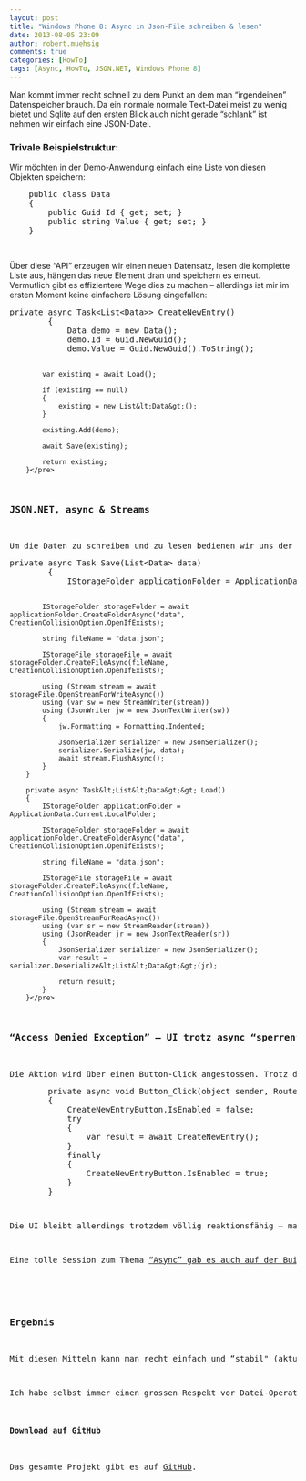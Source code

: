 ```yaml
---
layout: post
title: "Windows Phone 8: Async in Json-File schreiben & lesen"
date: 2013-08-05 23:09
author: robert.muehsig
comments: true
categories: [HowTo]
tags: [Async, HowTo, JSON.NET, Windows Phone 8]
---
```

<p>Man kommt immer recht schnell zu dem Punkt an dem man “irgendeinen” Datenspeicher brauch. Da ein normale normale Text-Datei meist zu wenig bietet und Sqlite auf den ersten Blick auch nicht gerade “schlank” ist nehmen wir einfach eine JSON-Datei.</p> <h3>Trivale Beispielstruktur:</h3> <p>Wir möchten in der Demo-Anwendung einfach eine Liste von diesen Objekten speichern:</p><pre class="brush: csharp; auto-links: true; collapse: false; first-line: 1; gutter: true; html-script: false; light: false; ruler: false; smart-tabs: true; tab-size: 4; toolbar: true;">    public class Data
    {
        public Guid Id { get; set; }
        public string Value { get; set; }
    }</pre>
<p>&nbsp;</p>
<p>Über diese “API” erzeugen wir einen neuen Datensatz, lesen die komplette Liste aus, hängen das neue Element dran und speichern es erneut. Vermutlich gibt es effizientere Wege dies zu machen – allerdings ist mir im ersten Moment keine einfachere Lösung eingefallen:</p>
<p></p><pre class="brush: csharp; auto-links: true; collapse: false; first-line: 1; gutter: true; html-script: false; light: false; ruler: false; smart-tabs: true; tab-size: 4; toolbar: true;">private async Task&lt;List&lt;Data&gt;&gt; CreateNewEntry()
        {
            Data demo = new Data();
            demo.Id = Guid.NewGuid();
            demo.Value = Guid.NewGuid().ToString();

            var existing = await Load();

            if (existing == null)
            {
                existing = new List&lt;Data&gt;();
            }

            existing.Add(demo);

            await Save(existing);

            return existing;
        }</pre>
<h3>JSON.NET, async &amp; Streams </h3>
<p>Um die Daten zu schreiben und zu lesen bedienen wir uns der <a href="http://mobile.dzone.com/articles/windows-phone-8-shared-core">“WinRT”-angehauchten APIs von Windows Phone 8</a> und eine Menge async &amp; await Code und <a href="http://james.newtonking.com/archive/2009/02/14/writing-json-to-a-file-using-json-net.aspx">zu guter Letzt JSON.NET</a>:</p><pre class="brush: csharp; auto-links: true; collapse: false; first-line: 1; gutter: true; html-script: false; light: false; ruler: false; smart-tabs: true; tab-size: 4; toolbar: true;">private async Task Save(List&lt;Data&gt; data)
        {
            IStorageFolder applicationFolder = ApplicationData.Current.LocalFolder;

            IStorageFolder storageFolder = await applicationFolder.CreateFolderAsync("data", CreationCollisionOption.OpenIfExists);

            string fileName = "data.json";

            IStorageFile storageFile = await storageFolder.CreateFileAsync(fileName, CreationCollisionOption.OpenIfExists);

            using (Stream stream = await storageFile.OpenStreamForWriteAsync())
            using (var sw = new StreamWriter(stream))
            using (JsonWriter jw = new JsonTextWriter(sw))
            {
                jw.Formatting = Formatting.Indented;

                JsonSerializer serializer = new JsonSerializer();
                serializer.Serialize(jw, data);
                await stream.FlushAsync();
            }
        }

        private async Task&lt;List&lt;Data&gt;&gt; Load()
        {
            IStorageFolder applicationFolder = ApplicationData.Current.LocalFolder;

            IStorageFolder storageFolder = await applicationFolder.CreateFolderAsync("data", CreationCollisionOption.OpenIfExists);

            string fileName = "data.json";

            IStorageFile storageFile = await storageFolder.CreateFileAsync(fileName, CreationCollisionOption.OpenIfExists);

            using (Stream stream = await storageFile.OpenStreamForReadAsync())
            using (var sr = new StreamReader(stream))
            using (JsonReader jr = new JsonTextReader(sr))
            {
                JsonSerializer serializer = new JsonSerializer();
                var result = serializer.Deserialize&lt;List&lt;Data&gt;&gt;(jr);
                
                return result;
            }
        }</pre>
<h3>“Access Denied Exception” – UI trotz async “sperren”</h3>
<p>Die Aktion wird über einen Button-Click angestossen. Trotz der ganzen Asynchronität muss man trotzdem darauf achten dass im Grunde nur ein Thread die Methode aufruft – andernfalls kann es zu “Access Denied Exceptions” führen. Der einfachste Weg dies zu bewerkstelligen ist dieser:</p><pre class="brush: csharp; auto-links: true; collapse: false; first-line: 1; gutter: true; html-script: false; light: false; ruler: false; smart-tabs: true; tab-size: 4; toolbar: true;">        private async void Button_Click(object sender, RoutedEventArgs e)
        {
            CreateNewEntryButton.IsEnabled = false;
            try
            {
                var result = await CreateNewEntry();
            }
            finally
            {
                CreateNewEntryButton.IsEnabled = true;
            }
        }
</pre>
<p>Die UI bleibt allerdings trotzdem völlig reaktionsfähig – man verhindert aber das zwei verschiedene Threads auf die Datei zugreifen.</p>
<p>Eine tolle Session zum Thema <a href="http://channel9.msdn.com/Events/Build/2013/3-301">“Async” gab es auch auf der Build 2013</a> – auch dort wurde diese Methode angewandt, daher gehe ich mal davon aus, dass dies “in Ordnung” ist.</p>
<h3></h3>
<h3>Ergebnis</h3>
<p>Mit diesen Mitteln kann man recht einfach und “stabil" (aktuell konnte ich noch kein Problem feststellen ;)) seine Daten in eine JSON-Datei schreiben und wieder auslesen. Der Code sollte auch für das “normale” WinRT lauffähig sein.</p>
<p>Ich habe selbst immer einen grossen Respekt vor Datei-Operationen und das Async ist mir leider noch nicht so vertraut – daher: Wer Verbesserungsvorschläge hat – immer her damit :)</p>
<h4>Download auf GitHub</h4>
<p>Das gesamte Projekt gibt es auf <a href="https://github.com/Code-Inside/Samples/tree/master/2013/Wp8AndJson">GitHub</a>. </p>
